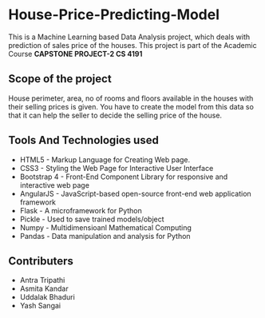 # House-Price-Predicting-Model
This is a Machine Learning based Data Analysis project, which deals with prediction of sales price of the houses. This project is part of the Academic Course **CAPSTONE PROJECT-2 CS 4191**


## Scope of the project
House perimeter, area, no of rooms and floors available in the houses with their selling prices is given. You have to create the model from this data so that it can help the seller to decide the selling price of the house.


## Tools And Technologies used

* HTML5 - Markup Language for Creating Web page.
* CSS3 - Styling the Web Page for Interactive User Interface
* Bootstrap 4 - Front-End Component Library for responsive and interactive web page
* AngularJS - JavaScript-based open-source front-end web application framework
* Flask - A microframework for Python
* Pickle - Used to save trained models/object
* Numpy - Multidimensioanl Mathematical Computing
* Pandas - Data manipulation and analysis for Python

## Contributers
* Antra Tripathi
* Asmita Kandar
* Uddalak Bhaduri
* Yash Sangai
